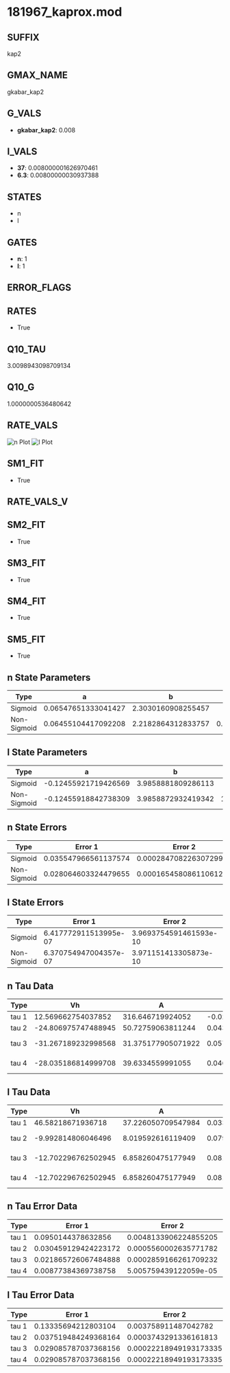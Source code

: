 # 181967_kaprox.mod

## SUFFIX

kap2

## GMAX_NAME

gkabar_kap2

## G_VALS

- **gkabar_kap2**: 0.008

## I_VALS

- **37**: 0.008000001626970461
- **6.3**: 0.00800000030937388

## STATES

- n
- l

## GATES

- **n**: 1
- **l**: 1

## ERROR_FLAGS


## RATES

- True

## Q10_TAU

3.0098943098709134

## Q10_G

1.0000000536480642

## RATE_VALS

![n Plot](/Users/pbozelos/Dropbox/icg-Chai-Panos/supermodels/output_markdown_files/K/181967_kaprox.mod/images/n.png)
![l Plot](/Users/pbozelos/Dropbox/icg-Chai-Panos/supermodels/output_markdown_files/K/181967_kaprox.mod/images/l.png)

## SM1_FIT

- True

## RATE_VALS_V

## SM2_FIT

- True

## SM3_FIT

- True

## SM4_FIT

- True

## SM5_FIT

- True

## n State Parameters

| Type | a | b | c | d |
| --- | --- | --- | --- | --- |
| Sigmoid | 0.06547651333041427 | 2.3030160908255457 |
| Non-Sigmoid | 0.06455104417092208 | 2.2182864312833757 | 0.9978020862447092 | -0.007151327015675782 |

## l State Parameters

| Type | a | b | c | d |
| --- | --- | --- | --- | --- |
| Sigmoid | -0.12455921719426569 | 3.9858881809286113 |
| Non-Sigmoid | -0.12455918842738309 | 3.9858872932419342 | 1.000000103160109 | -4.6152044229081314e-08 |

## n State Errors

| Type | Error 1 | Error 2 | Error 3 |
| --- | --- | --- | --- |
| Sigmoid | 0.035547966561137574 | 0.00028470822630729956 | 0.032135853449708235 |
| Non-Sigmoid | 0.028064603324479655 | 0.00016545808611061284 | 0.025370789578317066 |

## l State Errors

| Type | Error 1 | Error 2 | Error 3 |
| --- | --- | --- | --- |
| Sigmoid | 6.417772911513995e-07 | 3.9693754591461593e-10 | 4.2718867868474066e-07 |
| Non-Sigmoid | 6.370754947004357e-07 | 3.971151413305873e-10 | 4.240590038878523e-07 |

## n Tau Data

| Type | Vh | A | b1 | b2 | c1 | c2 | d1 | d2 | e1 | e2 |
| --- | --- | --- | --- | --- | --- | --- | --- | --- | --- | --- |
| tau 1 | 12.569662754037852 | 316.646719924052 | -0.021064898856486502 | -0.06038307822937064 |
| tau 2 | -24.806975747488945 | 50.72759063811244 | 0.043007650538459674 | -0.0003819302629377463 | -0.12077005369215081 | -0.0028132789248333906 |
| tau 3 | -31.267189232998568 | 31.375177905071922 | 0.05706610788097512 | -0.000521054735892923 | 6.623004087926731e-07 | -0.05706616496836783 | -0.0038212864600468636 | -5.015103335425371e-05 |
| tau 4 | -28.035186814999708 | 39.6334559991055 | 0.046544578977234886 | -0.00025855183259057205 | -2.640824680759998e-06 | 1.384629372877334e-08 | -0.080367344010898 | -0.0033802895127446253 | -0.00011561762345354842 | -1.2667843843359765e-06 |

## l Tau Data

| Type | Vh | A | b1 | b2 | c1 | c2 | d1 | d2 | e1 | e2 |
| --- | --- | --- | --- | --- | --- | --- | --- | --- | --- | --- |
| tau 1 | 46.58218671936718 | 37.226050709547984 | 0.033228258371055225 | -0.00023820650311777672 |
| tau 2 | -9.992814806046496 | 8.019592616119409 | 0.07964551969396964 | 0.0015257683247357934 | -0.017249587569068806 | 3.9823479380745537e-05 |
| tau 3 | -12.702296762502945 | 6.858260475177949 | 0.08175433494046752 | 0.002373058104577764 | 1.4157756148365825e-05 | -0.01787167580245918 | -8.738029674647604e-07 | 3.2621444892697083e-07 |
| tau 4 | -12.702296762502945 | 6.858260475177949 | 0.08175433494046752 | 0.002373058104577764 | 1.4157756148365825e-05 | 0.0 | -0.01787167580245918 | -8.738029674647604e-07 | 3.2621444892697083e-07 | 0.0 |

## n Tau Error Data

| Type | Error 1 | Error 2 | Error 3 |
| --- | --- | --- | --- |
| tau 1 | 0.0950144378632856 | 0.0048133906224855205 | 0.07042699166613774 |
| tau 2 | 0.030459129424223172 | 0.0005560002635771782 | 0.022577040946178965 |
| tau 3 | 0.021865726067484888 | 0.0002859166261709232 | 0.016207403234281024 |
| tau 4 | 0.00877384369738758 | 5.005759439122059e-05 | 0.006503384441899414 |

## l Tau Error Data

| Type | Error 1 | Error 2 | Error 3 |
| --- | --- | --- | --- |
| tau 1 | 0.13335694212803104 | 0.003758911487042782 | 0.1035315720945975 |
| tau 2 | 0.037519484249368164 | 0.0003743291336161813 | 0.029128226296507752 |
| tau 3 | 0.029085787037368156 | 0.00022218949193173335 | 0.022580731153061057 |
| tau 4 | 0.029085787037368156 | 0.00022218949193173335 | 0.022580731153061057 |

